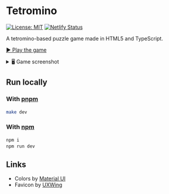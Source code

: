 # Tetromino

[![License: MIT](https://img.shields.io/badge/license-MIT-green)](./LICENSE)
[![Netlify Status](https://api.netlify.com/api/v1/badges/72866b1c-d0fc-4e33-b4a1-d9ce2b418547/deploy-status)](https://app.netlify.com/sites/quirky-poitras-7ec457/deploys)

A tetromino-based puzzle game made in HTML5 and TypeScript.

[▶️ Play the game](https://blocks.verybadfrags.com/)

<details>
<summary>🖥️ Game screenshot</summary>
<img src="./docs/tetromino01.png"/>
</details>

## Run locally

### With [pnpm](https://pnpm.io)

```sh
make dev
```

### With [npm](https://www.npmjs.com)

```sh
npm i
npm run dev
```

## Links

- Colors by [Material UI](https://www.materialui.co/colors)
- Favicon by [UXWing](https://uxwing.com/)
